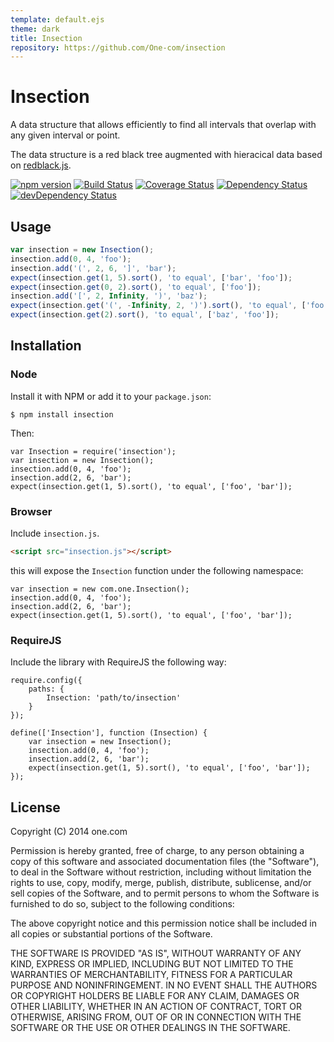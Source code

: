 ```yaml
---
template: default.ejs
theme: dark
title: Insection
repository: https://github.com/One-com/insection
---
```


# Insection

A data structure that allows efficiently to find all intervals that
overlap with any given interval or point.

The data structure is a red black tree augmented with hieracical data
based on [redblack.js](https://github.com/scttnlsn/redblack.js).

[![npm version](https://badge.fury.io/js/insection.svg)](http://badge.fury.io/js/insection)
[![Build Status](https://travis-ci.org/One-com/insection.svg)](https://travis-ci.org/One-com/insection)
[![Coverage Status](https://coveralls.io/repos/One-com/insection/badge.svg)](https://coveralls.io/r/One-com/insection)
[![Dependency Status](https://david-dm.org/One-com/insection.svg)](https://david-dm.org/One-com/insection)
[![devDependency Status](https://david-dm.org/One-com/insection/dev-status.svg)](https://david-dm.org/One-com/insection#info=devDependencies)

## Usage

```js
var insection = new Insection();
insection.add(0, 4, 'foo');
insection.add('(', 2, 6, ']', 'bar');
expect(insection.get(1, 5).sort(), 'to equal', ['bar', 'foo']);
expect(insection.get(0, 2).sort(), 'to equal', ['foo']);
insection.add('[', 2, Infinity, ')', 'baz');
expect(insection.get('(', -Infinity, 2, ')').sort(), 'to equal', ['foo']);
expect(insection.get(2).sort(), 'to equal', ['baz', 'foo']);
```

## Installation

### Node

Install it with NPM or add it to your `package.json`:

```
$ npm install insection
```

Then:

```js#evaluate:false
var Insection = require('insection');
var insection = new Insection();
insection.add(0, 4, 'foo');
insection.add(2, 6, 'bar');
expect(insection.get(1, 5).sort(), 'to equal', ['foo', 'bar']);
```

### Browser

Include `insection.js`.

```html
<script src="insection.js"></script>
```

this will expose the `Insection` function under the following namespace:

```js#evaluate:false
var insection = new com.one.Insection();
insection.add(0, 4, 'foo');
insection.add(2, 6, 'bar');
expect(insection.get(1, 5).sort(), 'to equal', ['foo', 'bar']);
```

### RequireJS

Include the library with RequireJS the following way:

```js#evaluate:false
require.config({
    paths: {
        Insection: 'path/to/insection'
    }
});

define(['Insection'], function (Insection) {
    var insection = new Insection();
    insection.add(0, 4, 'foo');
    insection.add(2, 6, 'bar');
    expect(insection.get(1, 5).sort(), 'to equal', ['foo', 'bar']);
});
```

## License

Copyright (C) 2014 one.com

Permission is hereby granted, free of charge, to any person obtaining a copy
of this software and associated documentation files (the "Software"), to deal
in the Software without restriction, including without limitation the rights
to use, copy, modify, merge, publish, distribute, sublicense, and/or sell
copies of the Software, and to permit persons to whom the Software is
furnished to do so, subject to the following conditions:

The above copyright notice and this permission notice shall be included in
all copies or substantial portions of the Software.

THE SOFTWARE IS PROVIDED "AS IS", WITHOUT WARRANTY OF ANY KIND, EXPRESS OR
IMPLIED, INCLUDING BUT NOT LIMITED TO THE WARRANTIES OF MERCHANTABILITY,
FITNESS FOR A PARTICULAR PURPOSE AND NONINFRINGEMENT. IN NO EVENT SHALL THE
AUTHORS OR COPYRIGHT HOLDERS BE LIABLE FOR ANY CLAIM, DAMAGES OR OTHER
LIABILITY, WHETHER IN AN ACTION OF CONTRACT, TORT OR OTHERWISE, ARISING FROM,
OUT OF OR IN CONNECTION WITH THE SOFTWARE OR THE USE OR OTHER DEALINGS IN
THE SOFTWARE.
